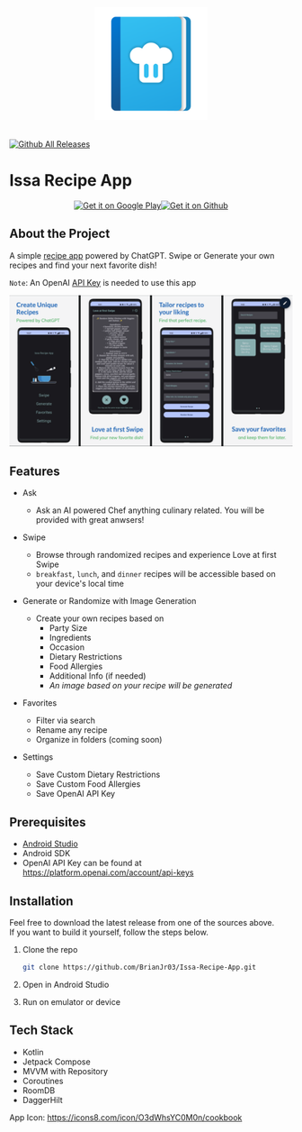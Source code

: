 <div align="center">
  <img width="200" src="https://github.com/BrianJr03/Issa-Recipe-App/blob/main/docs/assets/icons8-cookbook-512.png">
  <br><br>
</div>

[![Github All Releases](https://img.shields.io/github/downloads/BrianJr03/Issa-Recipe-App/total.svg)](https://github.com/BrianJr03/Issa-Recipe-App/releases/latest)

# Issa Recipe App


<div style="display: flex; align-items: center; justify-content: center;">
<a href='https://play.google.com/store/apps/details?id=jr.brian.issarecipeapp&pcampaignid=pcampaignidMKT-Other-global-all-co-prtnr-py-PartBadge-Mar2515-1'>
    <img alt='Get it on Google Play' src='https://play.google.com/intl/en_us/badges/static/images/badges/en_badge_web_generic.png' height='80px'/>
  </a>
  
  <a href='https://github.com/BrianJr03/Issa-Recipe-App/releases/latest'>
    <img alt='Get it on Github' src='https://raw.githubusercontent.com/ismartcoding/plain-app/main/assets/get-it-on-github.png' height='80px'/>
  </a>
</div>

## About the Project

A simple [recipe app](https://youtu.be/8a2mytF2KMw) powered by ChatGPT. Swipe or Generate your own recipes and find your next favorite dish!

`Note`: An OpenAI [API Key](https://platform.openai.com/account/api-keys) is needed to use this app

<div align="center">
  <img src="https://github.com/BrianJr03/Issa-Recipe-App/blob/main/docs/assets/recipe_app_ss.png"/>
</div>

## Features

- Ask
  - Ask an AI powered Chef anything culinary related. You will be provided with great anwsers!

- Swipe
  - Browse through randomized recipes and experience Love at first Swipe
  - `breakfast`, `lunch`, and `dinner` recipes will be accessible based on your device's local time

- Generate or Randomize with Image Generation
  - Create your own recipes based on
    - Party Size
    - Ingredients
    - Occasion
    - Dietary Restrictions
    - Food Allergies
    - Additional Info (if needed)
    - *An image based on your recipe will be generated*
   
- Favorites
   - Filter via search
   - Rename any recipe
   - Organize in folders (coming soon)
  
- Settings
    - Save Custom Dietary Restrictions
    - Save Custom Food Allergies
    - Save OpenAI API Key

## Prerequisites

- [Android Studio](https://developer.android.com/studio)
- Android SDK
- OpenAI API Key can be found at <https://platform.openai.com/account/api-keys>

## Installation

Feel free to download the latest release from one of the sources above.  
If you want to build it yourself, follow the steps below.

1. Clone the repo

   ```sh
   git clone https://github.com/BrianJr03/Issa-Recipe-App.git
   ```

2. Open in Android Studio
3. Run on emulator or device

## Tech Stack

- Kotlin
- Jetpack Compose
- MVVM with Repository
- Coroutines
- RoomDB
- DaggerHilt

App Icon: https://icons8.com/icon/O3dWhsYC0M0n/cookbook
